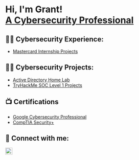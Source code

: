 <h1>Hi, I'm Grant! <br/> <a href="https://www.linkedin.com/in/grant-schamel-4732251a0/">A Cybersecurity Professional</a></h1>

<h2>👨‍💻 Cybersecurity Experience:</h2>

- [Mastercard Internship Projects](https://github.com/GrantMSchamel/Mastercard-Internship/tree/main)


<h2>👨‍💻 Cybersecurity Projects:</h2>

- [Active Directory Home Lab](https://github.com/GrantMSchamel/ActiveDirectoryLab)
- [TryHackMe SOC Level 1 Projects](https://github.com/GrantMSchamel/THM-SOC-1-Projects)


<h2>📺 Certifications</h2>

- [Google Cybersecurity Professional](https://coursera.org/share/dd21f25501dfa52661079bd4746c7858)
- [CompTIA Security+](https://www.credly.com/badges/37951937-e93f-45c0-8414-bc3f03115a8f/public_url)


<h2> 🤳 Connect with me:</h2>


[<img align="left" alt="JoshMadakor | LinkedIn" width="22px" src="https://cdn.jsdelivr.net/npm/simple-icons@v3/icons/linkedin.svg" />][linkedin]


[linkedin]: https://www.linkedin.com/in/grant-schamel-4732251a0/

<!--
**

Here are some ideas to get you started:

- 🔭 I’m currently working on ...
- 🌱 I’m currently learning ...
- 👯 I’m looking to collaborate on ...
- 🤔 I’m looking for help with ...
- 💬 Ask me about ...
- 📫 How to reach me: ...
- 😄 Pronouns: ...
- ⚡ Fun fact: ...
-->
